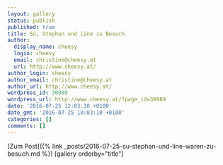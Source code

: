 ```yaml
---
layout: gallery
status: publish
published: true
title: Su, Stephan und Line zu Besuch
author:
  display_name: cheesy
  login: cheesy
  email: christine@cheesy.at
  url: http://www.cheesy.at/
author_login: cheesy
author_email: christine@cheesy.at
author_url: http://www.cheesy.at/
wordpress_id: 30989
wordpress_url: http://www.cheesy.at/?page_id=30989
date: '2016-07-25 12:03:10 +0100'
date_gmt: '2016-07-25 10:03:10 +0100'
categories: []
comments: []
---
```


[Zum Post]({% link _posts/2016-07-25-su-stephan-und-line-waren-zu-besuch.md %})
[gallery orderby="title"]

